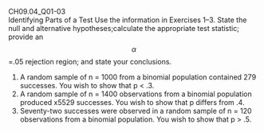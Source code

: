 CH09.04_Q01-03  
Identifying Parts of a Test Use the information in Exercises 1–3. State the null and alternative hypotheses;calculate the appropriate test statistic; provide an $$\alpha$$ =.05 rejection region; and state your conclusions.  
1. A random sample of n = 1000 from a binomial population contained 279 successes. You wish to show that p < .3.  
2. A random sample of n = 1400 observations from a binomial population produced x5529 successes. You wish to show that p differs from .4.  
3. Seventy-two successes were observed in a random sample of n = 120 observations from a binomial population. You wish to show that p > .5.
